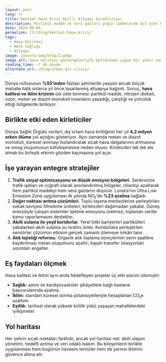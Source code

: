 ```yaml
---
layout: post
lang: tr
title: Kentsel Hava Krizi Akıllı Altyapı Gerektiriyor
description: Partikül madde ve sera gazları yoğun caddelerde üst üste biniyor. Entegre çözümler sağlık ve iklim faydalarını aynı anda sunabilir.
date: 2024-06-01
permalink: /tr/blog/kentsel-hava-krizi/
tags:
  - Hava Kalitesi
  - Halk Sağlığı
  - Altyapı
image: /assets/img/blog/2.webp
image_alt: Hava kalitesi göstergeleriyle betimlenen yoğun bir şehir caddesi
reading_time: ~7 dk okuma
alternate_url: /blog/urban-air-crisis/
---
```


Dünya nüfusunun **%55’inden** fazlası şehirlerde yaşıyor ancak birçok mahalle hâlâ onlarca yıl önce tasarlanmış altyapıya bağımlı. Sonuç, **hava kalitesi ve iklim krizinin** üst üste binmesi: partikül madde, nitrojen dioksit, ozon, metan ve diazot monoksit insanların yaşadığı, çalıştığı ve yolculuk ettiği bölgelerde birikiyor.

## Birlikte etki eden kirleticiler

Dünya Sağlık Örgütü verileri, dış ortam hava kirliliğinin her yıl **4,2 milyon erken ölüme** yol açtığını gösteriyor. Aynı zamanda metan ve diazot monoksit, küresel ısınmayı hızlandırarak sıcak hava dalgalarının artmasına ve smog oluşumunun kötüleşmesine neden oluyor. Kirleticileri tek tek ele almak bu birleşik etkinin gözden kaçmasına yol açar.

## İşe yarayan entegre stratejiler

1. **Trafik sinyal optimizasyonu ve düşük emisyon bölgeleri.** Senkronize trafik ışıkları ve coğrafi olarak sınırlandırılmış bölgeler, rölantiyi azaltarak hem partikül maddeyi hem sera gazlarını düşürür. Londra’nın Ultra Low Emission Zone uygulaması ilk yılında NO₂’de **%23 azalma** sağladı.
2. **Değer noktası arıtma çözümleri.** Toplu taşıma merkezlerine yerleştirilen sokak seviyesi filtreleme üniteleri, kirleticileri dağılmadan yakalar. Güneş enerjisiyle çalışan sistemler işletme emisyonu üretmez; toplanan veriler kamu raporlamasını destekler.
3. **Akıllı sulama ile yeşil koridorlar.** Yerel bitki bariyerleri partikülleri yakalarken akıllı sulama su israfını önler. Koridorlara yerleştirilen sensörler çözümün etkisini gerçek zamanlı izlemeye imkân tanır.
4. **Atık lojistiği reformu.** Organik atık toplama süreçlerinin serin saatlere kaydırılması metan oluşumunu azaltır; kapalı transfer istasyonları sızıntıları engeller.

## Eş faydaları ölçmek

Hava kalitesi ve iklimi aynı anda hedefleyen projeler üç etki alanını izlemiştir:

- **Sağlık:** astım ve kardiyovasküler şikâyetlere bağlı hastane başvurularında azalma.
- **İklim:** standart küresel ısınma potansiyelleriyle hesaplanan CO₂e azaltımı.
- **Eşitlik:** tarihsel olarak yüksek kirlilik yükü yaşayan mahallelerdeki iyileşmeler.

## Yol haritası

Her şehrin sıcak noktaları farklıdır, ancak yol haritası net: akıllı ulaşım yönetimi, hedefli arıtma ve veri odaklı bakım. Bu bileşenlerin birlikte uygulanması hem bugünün havasını temizler hem de yarının iklimini güvence altına alır.
